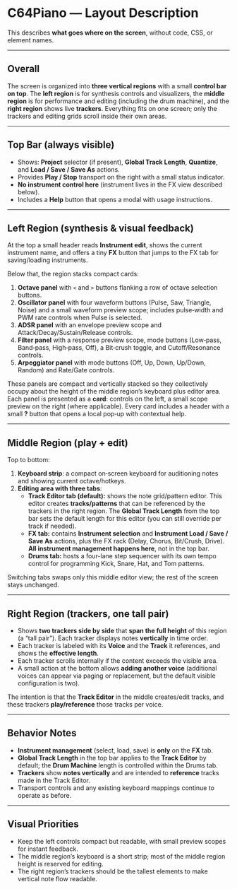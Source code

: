 # C64Piano — Layout Description

This describes **what goes where on the screen**, without code, CSS, or element names.

---

## Overall
The screen is organized into **three vertical regions** with a small **control bar on top**. The **left region** is for synthesis controls and visualizers, the **middle region** is for performance and editing (including the drum machine), and the **right region** shows live **trackers**. Everything fits on one screen; only the trackers and editing grids scroll inside their own areas.

---

## Top Bar (always visible)
- Shows: **Project** selector (if present), **Global Track Length**, **Quantize**, and **Load / Save / Save As** actions.
- Provides **Play / Stop** transport on the right with a small status indicator.
- **No instrument control here** (instrument lives in the FX view described below).
- Includes a **Help** button that opens a modal with usage instructions.

---

## Left Region (synthesis & visual feedback)
At the top a small header reads **Instrument edit**, shows the current instrument name, and offers a tiny **FX** button that jumps to the FX tab for saving/loading instruments.

Below that, the region stacks compact cards:
1. **Octave panel** with `<` and `>` buttons flanking a row of octave selection buttons.
2. **Oscillator panel** with four waveform buttons (Pulse, Saw, Triangle, Noise) and a small waveform preview scope; includes pulse‑width and PWM rate controls when Pulse is selected.
3. **ADSR panel** with an envelope preview scope and Attack/Decay/Sustain/Release controls.
4. **Filter panel** with a response preview scope, mode buttons (Low‑pass, Band‑pass, High‑pass, Off), a Bit‑crush toggle, and Cutoff/Resonance controls.
5. **Arpeggiator panel** with mode buttons (Off, Up, Down, Up/Down, Random) and Rate/Gate controls.

These panels are compact and vertically stacked so they collectively occupy about the height of the middle region’s keyboard plus editor area.
Each panel is presented as a **card**: controls on the left, a small scope preview on the right (where applicable).
Every card includes a header with a small **?** button that opens a local pop‑up with contextual help.

---

## Middle Region (play + edit)
Top to bottom:
1. **Keyboard strip**: a compact on‑screen keyboard for auditioning notes and showing current octave/hotkeys.
2. **Editing area with three tabs**:
   - **Track Editor tab (default):** shows the note grid/pattern editor. This editor creates **tracks/patterns** that can be referenced by the trackers in the right region. The **Global Track Length** from the top bar sets the default length for this editor (you can still override per track if needed).
   - **FX tab:** contains **Instrument selection** and **Instrument Load / Save / Save As** actions, plus the FX rack (Delay, Chorus, Bit/Crush, Drive). **All instrument management happens here**, not in the top bar.
   - **Drums tab:** hosts a four-lane step sequencer with its own tempo control for programming Kick, Snare, Hat, and Tom patterns.

Switching tabs swaps only this middle editor view; the rest of the screen stays unchanged.

---

## Right Region (trackers, one tall pair)
- Shows **two trackers side by side** that **span the full height** of this region (a “tall pair”). Each tracker displays notes **vertically** in time order.
- Each tracker is labeled with its **Voice** and the **Track** it references, and shows the **effective length**.
- Each tracker scrolls internally if the content exceeds the visible area.
- A small action at the bottom allows **adding another voice** (additional voices can appear via paging or replacement, but the default visible configuration is two).

The intention is that the **Track Editor** in the middle creates/edit tracks, and these trackers **play/reference** those tracks per voice.

---

## Behavior Notes
- **Instrument management** (select, load, save) is **only** on the **FX** tab.
- **Global Track Length** in the top bar applies to the **Track Editor** by default; the **Drum Machine** length is controlled within the Drums tab.
- **Trackers** show **notes vertically** and are intended to **reference** tracks made in the Track Editor.
- Transport controls and any existing keyboard mappings continue to operate as before.

---

## Visual Priorities
- Keep the left controls compact but readable, with small preview scopes for instant feedback.
- The middle region’s keyboard is a short strip; most of the middle region height is reserved for editing.
- The right region’s trackers should be the tallest elements to make vertical note flow readable.
